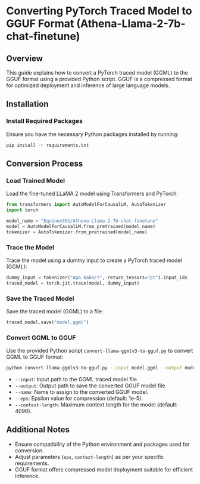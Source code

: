 # Converting PyTorch Traced Model to GGUF Format (Athena-Llama-2-7b-chat-finetune)

## Overview
This guide explains how to convert a PyTorch traced model (GGML) to the GGUF format using a provided Python script. GGUF is a compressed format for optimized deployment and inference of large language models.

## Installation

### Install Required Packages
Ensure you have the necessary Python packages installed by running:

```bash
pip install -r requirements.txt
```

## Conversion Process

### Load Trained Model
Load the fine-tuned LLaMA 2 model using Transformers and PyTorch:

```python
from transformers import AutoModelForCausalLM, AutoTokenizer
import torch

model_name = "Equinox391/Athena-Llama-2-7b-chat-finetune"
model = AutoModelForCausalLM.from_pretrained(model_name)
tokenizer = AutoTokenizer.from_pretrained(model_name)
```

### Trace the Model
Trace the model using a dummy input to create a PyTorch traced model (GGML):

```python
dummy_input = tokenizer("Apa kabar?", return_tensors="pt").input_ids
traced_model = torch.jit.trace(model, dummy_input)
```

### Save the Traced Model
Save the traced model (GGML) to a file:

```python
traced_model.save("model.ggml")
```

### Convert GGML to GGUF
Use the provided Python script `convert-llama-ggmlv3-to-gguf.py` to convert GGML to GGUF format:

```bash
python convert-llama-ggmlv3-to-gguf.py --input model.ggml --output model.gguf --name "Athena-Llama-2-7b-chat-finetune-GGUF" --eps 1e-5 --context-length 4096
```

- `--input`: Input path to the GGML traced model file.
- `--output`: Output path to save the converted GGUF model file.
- `--name`: Name to assign to the converted GGUF model.
- `--eps`: Epsilon value for compression (default: 1e-5).
- `--context-length`: Maximum context length for the model (default: 4096).

## Additional Notes
- Ensure compatibility of the Python environment and packages used for conversion.
- Adjust parameters (`eps`, `context-length`) as per your specific requirements.
- GGUF format offers compressed model deployment suitable for efficient inference.

